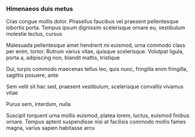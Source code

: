 ### Himenaeos duis metus

Cras congue mollis dolor. Phasellus faucibus vel praesent pellentesque lobortis porta. Tempus ipsum dignissim scelerisque ornare eu, vestibulum molestie lectus, cursus

Malesuada pellentesque amet hendrerit mi euismod, urna commodo class per enim, tortor. Rutrum varius vitae, quisque scelerisque. Volutpat ligula, porta a, adipiscing non, blandit mattis, tristique

Dui, turpis commodo maecenas tellus leo, quis nunc, fringilla enim fringilla, sagittis posuere, ante

Sem velit sit hac sed, praesent vestibulum, scelerisque convallis vivamus vitae

Purus sem, interdum, nulla

Suscipit torquent urna mollis euismod, platea lorem, luctus, euismod finibus ornare. Tempus aptent suspendisse nisi at facilisis commodo mollis fames magna, varius sapien habitasse arcu


